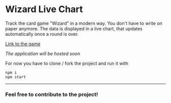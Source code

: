 # Wizard Live Chart
Track the card game "Wizard" in a modern way. You don't have to write on paper anymore. The data is displayed in a live chart, that updates automatically once a round is over.

[Link to the game](https://www.amazon.de/Fantasy-Wizard-Card-Game-Ultimate/dp/1572816554)

*The application will be hosted soon*

For now you have to clone / fork the project and run it with

```
npm i
npm start
```

---
### Feel free to contribute to the project!
